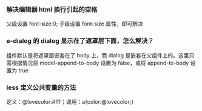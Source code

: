 ### 解决编辑器 html 换行引起的空格

父级设置 font-size:0; 子级设置 font-size 属性，即可解决

### e-dialog 的 dialog 显示在了遮罩层下面，怎么解决？

组件默认是将遮罩层嵌套在了 body 上，而 dialog 是嵌套在父组件上的。这里只需根据情况将 model-append-to-body 设置为 false，或将 append-to-body 设置为 true

### less 定义公共变量的方法

定义：@lovecolor:#fff；调用：a{color:@lovecolor;}
